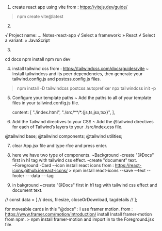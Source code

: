 1. create react app using vite from : https://vitejs.dev/guide/
> npm create vite@latest

2. 
√ Project name: ... Notes-react-app
√ Select a framework: » React
√ Select a variant: » JavaScript

3. 
cd docs
npm install
npm run dev

4. install tailwind css from : https://tailwindcss.com/docs/guides/vite
~ Install tailwindcss and its peer dependencies, then generate your tailwind.config.js and postcss.config.js files.

> npm install -D tailwindcss postcss autoprefixer
> npx tailwindcss init -p

5. Configure your template paths
~ Add the paths to all of your template files in your tailwind.config.js file.

   content: [
    "./index.html",
    "./src/**/*.{js,ts,jsx,tsx}",
  ],

6. Add the Tailwind directives to your CSS
~ Add the @tailwind directives for each of Tailwind’s layers to your ./src/index.css file.

@tailwind base;
@tailwind components;
@tailwind utilities;

7. clear App.jsx file and type rfce and press enter.

8. here we have two type of components.
~Background 
    -create "@Docs" first in h1 tag with tailwind css effect.
    -create "document" text.
~Foreground
    -Card
        --icon
            install react icons from : https://react-icons.github.io/react-icons/
               > npm install react-icons --save
        --text
        --footer
            ---data
            ---tag

9. in bakground 
~create "@Docs" first in h1 tag with tailwind css effect and document text.

  // const data = [
    //      decs, filesize, closeOrDownload, tagdetails
    // ];



for moveable cards in this "@docs" :
    I use framer motion. 
        from : https://www.framer.com/motion/introduction/
    install Install framer-motion from npm.
        > npm install framer-motion
    and import in to the Foreground.jsx file.